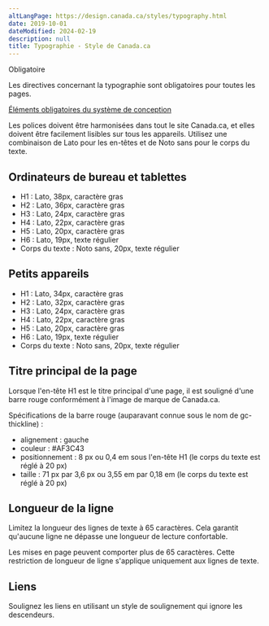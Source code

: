 ```yaml
---
altLangPage: https://design.canada.ca/styles/typography.html
date: 2019-10-01
dateModified: 2024-02-19
description: null
title: Typographie - Style de Canada.ca
---
```

<p><span class="label label-danger">Obligatoire</span></p>
<p>Les directives concernant la typographie sont obligatoires pour toutes les pages.</p>
<p><a href="{{ site.url }}/specifications/elements-obligatoires.html">Éléments obligatoires du système de conception</a></p>
<p>Les polices doivent être harmonisées dans tout le site Canada.ca, et elles doivent être facilement lisibles sur tous les appareils. Utilisez une combinaison de Lato pour les en-têtes et de Noto sans pour le corps du texte.</p>
<h2>Ordinateurs de bureau et tablettes</h2>
<ul>
  <li>H1&nbsp;: Lato, 38px, caractère gras</li>
  <li>H2&nbsp;: Lato, 36px, caractère gras</li>
  <li>H3&nbsp;: Lato, 24px, caractère gras</li>
  <li>H4&nbsp;: Lato, 22px, caractère gras</li>
  <li>H5&nbsp;: Lato, 20px, caractère gras</li>
  <li>H6&nbsp;: Lato, 19px, texte régulier</li>
  <li>Corps du texte&nbsp;: Noto sans, 20px, texte régulier</li>
</ul>
<h2>Petits appareils</h2>
<ul>
  <li>H1&nbsp;: Lato, 34px, caractère gras</li>
  <li>H2&nbsp;: Lato, 32px, caractère gras</li>
  <li>H3&nbsp;: Lato, 24px, caractère gras</li>
  <li>H4&nbsp;: Lato, 22px, caractère gras</li>
  <li>H5&nbsp;: Lato, 20px, caractère gras</li>
  <li>H6&nbsp;: Lato, 19px, texte régulier</li>
  <li>Corps du texte&nbsp;: Noto sans, 20px, texte régulier</li>
</ul>
<h2>Titre principal de la page</h2>
<p>Lorsque l'en-tête H1 est le titre principal d'une page, il est souligné d'une barre rouge conformément à l'image de marque de Canada.ca.</p>
<p>Spécifications de la barre rouge (auparavant connue sous le nom de gc-thickline)&nbsp;:</p>
<ul>
  <li>alignement&nbsp;: gauche</li>
  <li>couleur&nbsp;: #AF3C43</li>
  <li>positionnement&nbsp;: 8 px ou 0,4 em sous l'en-tête H1 (le corps du texte est réglé à 20 px)</li>
  <li>taille&nbsp;: 71 px par 3,6 px ou 3,55 em par 0,18 em (le corps du texte est réglé à 20 px)</li>
</ul>
<h2>Longueur de la ligne</h2>
<p>Limitez la longueur des lignes de texte à 65 caractères. Cela garantit qu'aucune ligne ne dépasse une longueur de lecture confortable.</p>
<p>Les mises en page peuvent comporter plus de 65 caractères. Cette restriction de longueur de ligne s'applique uniquement aux lignes de texte.</p>
<h2>Liens</h2>
<p>Soulignez les liens en utilisant un style de soulignement qui ignore les descendeurs.</p>
